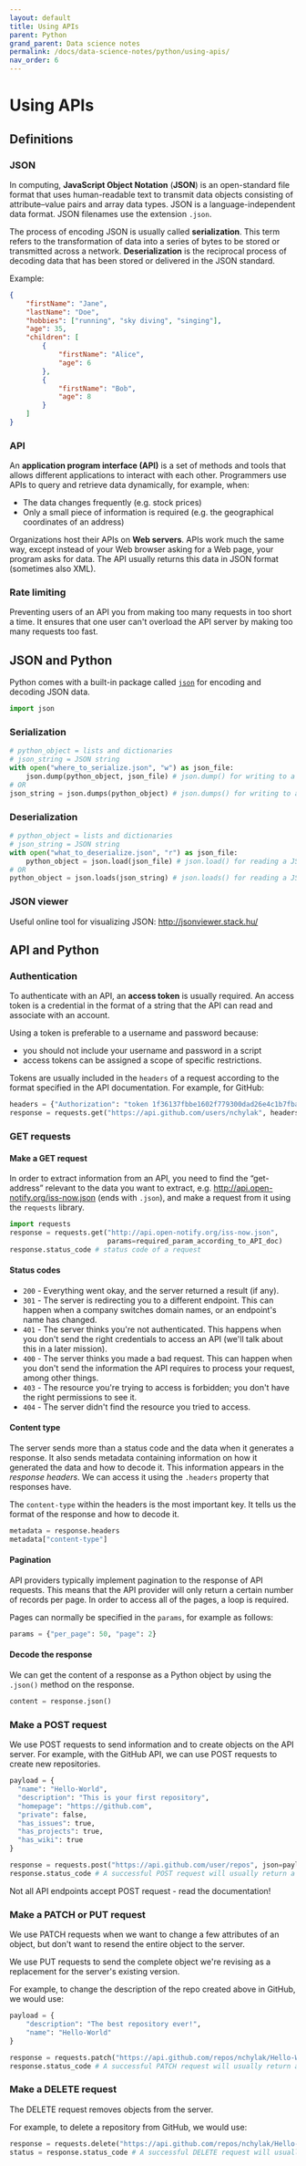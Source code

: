 ```yaml
---
layout: default
title: Using APIs
parent: Python
grand_parent: Data science notes
permalink: /docs/data-science-notes/python/using-apis/
nav_order: 6
---
```


# Using APIs

## Definitions

### JSON

In computing, **JavaScript Object Notation** (**JSON**) is an open-standard file format that uses human-readable text to transmit data objects consisting of attribute–value pairs and array data types. JSON is a language-independent data format. JSON filenames use the extension `.json`. 

The process of encoding JSON is usually called **serialization**. This term refers to the transformation of data into a series of bytes to be stored or transmitted across a network. **Deserialization** is the reciprocal process of decoding data that has been stored or delivered in the JSON standard.

Example: 

```json
{
    "firstName": "Jane",
    "lastName": "Doe",
    "hobbies": ["running", "sky diving", "singing"],
    "age": 35,
    "children": [
        {
            "firstName": "Alice",
            "age": 6
        },
        {
            "firstName": "Bob",
            "age": 8
        }
    ]
}
```

### API

An **application program interface (API)** is a set of methods and tools that allows different applications to interact with each other. Programmers use APIs to query and retrieve data dynamically, for example, when:

* The data changes frequently (e.g. stock prices)
* Only a small piece of information is required (e.g. the geographical coordinates of an address)

Organizations host their APIs on **Web servers**. APIs work much the same way, except instead of your Web browser asking for a Web page, your program asks for data. The API usually returns this data in JSON format (sometimes also XML).

### Rate limiting

Preventing users of an API you from making too many requests in too short a time. It ensures that one user can't overload the API server by making too many requests too fast.

## JSON and Python

Python comes with a built-in package called [`json`](https://docs.python.org/3/library/json.html) for encoding and decoding JSON data.

```python
import json
```

### Serialization

```python
# python_object = lists and dictionaries
# json_string = JSON string
with open("where_to_serialize.json", "w") as json_file:
    json.dump(python_object, json_file) # json.dump() for writing to a file
# OR
json_string = json.dumps(python_object) # json.dumps() for writing to a string
```

### Deserialization

```python
# python_object = lists and dictionaries
# json_string = JSON string
with open("what_to_deserialize.json", "r") as json_file:
    python_object = json.load(json_file) # json.load() for reading a JSON file
# OR
python_object = json.loads(json_string) # json.loads() for reading a JSON string
```

### JSON viewer

Useful online tool for visualizing JSON: http://jsonviewer.stack.hu/

## API and Python

### Authentication

To authenticate with an API, an **access token** is usually required. An access token is a credential in the format of a string that the API can read and associate with an account.

Using a token is preferable to a username and password because: 

* you should not include your username and password in a script
* access tokens can be assigned a scope of specific restrictions.

Tokens are usually included in the `headers` of a request according to the format specified in the API documentation. For example, for GitHub: 

```python
headers = {"Authorization": "token 1f36137fbbe1602f779300dad26e4c1b7fbab631"}
response = requests.get("https://api.github.com/users/nchylak", headers=headers)
```

### GET requests

#### Make a GET request

In order to extract information from an API, you need to find the “get-address” relevant to the data you want to extract, e.g. http://api.open-notify.org/iss-now.json (ends with `.json`), and make a request from it using the `requests` library.

```python
import requests
response = requests.get("http://api.open-notify.org/iss-now.json",
                        params=required_param_according_to_API_doc)
response.status_code # status code of a request
```

#### Status codes

- `200` - Everything went okay, and the server returned a result (if any).
- `301` - The server is redirecting you to a different endpoint. This can happen when a company switches domain names, or an endpoint's name has changed.
- `401` - The server thinks you're not authenticated. This happens when you don't send the right credentials to access an API (we'll talk about this in a later mission).
- `400` - The server thinks you made a bad request. This can happen when you don't send the information the API requires to process your request, among other things.
- `403` - The resource you're trying to access is forbidden; you don't have the right permissions to see it.
- `404` - The server didn't find the resource you tried to access.

#### Content type

The server sends more than a status code and the data when it generates a response. It also sends metadata containing information on how it generated the data and how to decode it. This information appears in the *response headers*. We can access it using the `.headers` property that responses have.

The `content-type` within the headers is the most important key. It tells us the format of the response and how to decode it. 

```python
metadata = response.headers
metadata["content-type"] 
```

#### Pagination

API providers typically implement pagination to the response of API requests. This means that the API provider will only return a certain number of records per page. In order to access all of the pages, a loop is required.

Pages can normally be specified in the `params`, for example as follows: 

```python
params = {"per_page": 50, "page": 2}
```

#### Decode the response

We can get the content of a response as a Python object by using the `.json()` method on the response.

```python
content = response.json()
```

### Make a POST request

We use POST requests to send information and to create objects on the API server. For example, with the GitHub API, we can use POST requests to create new repositories.

```python
payload = {
  "name": "Hello-World",
  "description": "This is your first repository",
  "homepage": "https://github.com",
  "private": false,
  "has_issues": true,
  "has_projects": true,
  "has_wiki": true
}

response = requests.post("https://api.github.com/user/repos", json=payload, headers=headers)
response.status_code # A successful POST request will usually return a 201
```

Not all API endpoints accept POST request - read the documentation!

### Make a PATCH or PUT request

We use PATCH requests when we want to change a few attributes of an object, but don't want to resend the entire object to the server.

We use PUT requests to send the complete object we're revising as a replacement for the server's existing version.

For example, to change the description of the repo created above in GitHub, we would use:

```python
payload = {
    "description": "The best repository ever!",
    "name": "Hello-World"
}

response = requests.patch("https://api.github.com/repos/nchylak/Hello-World", json=payload, headers=headers)
response.status_code # A successful PATCH request will usually return a 200
```

### Make a DELETE request

The DELETE request removes objects from the server. 

For example, to delete a repository from GitHub, we would use:

```python
response = requests.delete("https://api.github.com/repos/nchylak/Hello-World", headers=headers)
status = response.status_code # A successful DELETE request will usually return a 204
```

# 